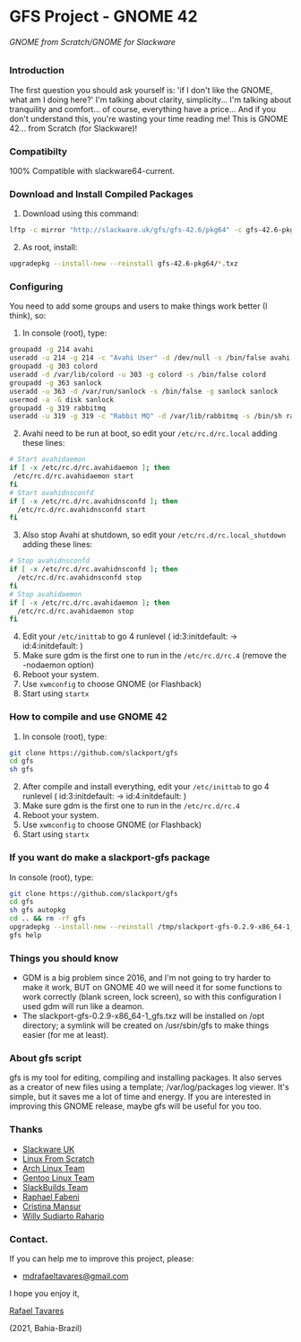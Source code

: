 # GFS Project - GNOME 42
###### GNOME from Scratch/GNOME for Slackware

### Introduction

 The first question you should ask yourself is: 'if I don't like the GNOME, what am I doing here?'
 I'm talking about clarity, simplicity... I'm talking about tranquility and comfort... of course, everything have a price...
 And if you don't understand this, you're wasting your time reading me!
 This is GNOME 42... from Scratch (for Slackware)!

### Compatibilty
 
100% Compatible with slackware64-current.

### Download and Install Compiled Packages
1. Download using this command:
```bash
lftp -c mirror "http://slackware.uk/gfs/gfs-42.6/pkg64" -c gfs-42.6-pkg64
```
2. As root, install:
```bash
upgradepkg --install-new --reinstall gfs-42.6-pkg64/*.txz
```

### Configuring
You need to add some groups and users to make things work better (I think), so:
1. In console (root), type:
```bash
groupadd -g 214 avahi
useradd -u 214 -g 214 -c "Avahi User" -d /dev/null -s /bin/false avahi
groupadd -g 303 colord
useradd -d /var/lib/colord -u 303 -g colord -s /bin/false colord
groupadd -g 363 sanlock
useradd -u 363 -d /var/run/sanlock -s /bin/false -g sanlock sanlock
usermod -a -G disk sanlock
groupadd -g 319 rabbitmq
useradd -u 319 -g 319 -c "Rabbit MQ" -d /var/lib/rabbitmq -s /bin/sh rabbitmq
```
2. Avahi need to be run at boot, so edit your `/etc/rc.d/rc.local` adding these lines:
```bash
# Start avahidaemon
if [ -x /etc/rc.d/rc.avahidaemon ]; then
 /etc/rc.d/rc.avahidaemon start
fi
# Start avahidnsconfd
if [ -x /etc/rc.d/rc.avahidnsconfd ]; then
  /etc/rc.d/rc.avahidnsconfd start
fi
```
3. Also stop Avahi at shutdown, so edit your `/etc/rc.d/rc.local_shutdown` adding these lines:
```bash
# Stop avahidnsconfd
if [ -x /etc/rc.d/rc.avahidnsconfd ]; then
  /etc/rc.d/rc.avahidnsconfd stop
fi
# Stop avahidaemon
if [ -x /etc/rc.d/rc.avahidaemon ]; then
  /etc/rc.d/rc.avahidaemon stop
fi
```
4. Edit your `/etc/inittab` to go 4 runlevel ( id:3:initdefault: -> id:4:initdefault: )
5. Make sure gdm is the first one to run in the `/etc/rc.d/rc.4` (remove the -nodaemon option)
6. Reboot your system.
7. Use `xwmconfig` to choose GNOME (or Flashback)
8. Start using `startx`

### How to compile and use GNOME 42
 1. In console (root), type:
```bash
git clone https://github.com/slackport/gfs
cd gfs
sh gfs
```
 2. After compile and install everything, edit your `/etc/inittab` to go 4 runlevel ( id:3:initdefault: -> id:4:initdefault: )
 3. Make sure gdm is the first one to run in the `/etc/rc.d/rc.4`
 4. Reboot your system.
 5. Use `xwmconfig` to choose GNOME (or Flashback)
 6. Start using `startx`

### If you want do make a slackport-gfs package
In console (root), type:
```bash
git clone https://github.com/slackport/gfs
cd gfs
sh gfs autopkg
cd .. && rm -rf gfs
upgradepkg --install-new --reinstall /tmp/slackport-gfs-0.2.9-x86_64-1_gfs.txz
gfs help
```

### Things you should know
- GDM is a big problem since 2016, and I'm not going to try harder to make it work, BUT
on GNOME 40 we will need it for some functions to work correctly (blank screen, lock screen), so
with this configuration I used gdm will run like a deamon.
- The slackport-gfs-0.2.9-x86_64-1_gfs.txz will be installed on /opt directory;
a symlink will be created on /usr/sbin/gfs to make things easier (for me at least).

### About gfs script
gfs is my tool for editing, compiling and installing packages. 
It also serves as a creator of new files using a template; /var/log/packages log viewer. 
It's simple, but it saves me a lot of time and energy. 
If you are interested in improving this GNOME release, maybe gfs will be useful for you too.

### Thanks
- [Slackware UK](http://slackware.uk/)
- [Linux From Scratch](http://www.linuxfromscratch.org/)
- [Arch Linux Team](https://www.archlinux.org/)
- [Gentoo Linux Team](https://www.gentoo.org/)
- [SlackBuilds Team](https://slackbuilds.org/)
- [Raphael Fabeni](https://github.com/raphaelfabeni)
- [Cristina Mansur](mailto:cristinatmansur@gmail.com)
- [Willy Sudiarto Raharjo](https://github.com/willysr)

### Contact.
 If you can help me to improve this project, please:
  - mdrafaeltavares@gmail.com

I hope you enjoy it,

[Rafael Tavares](https://instagram.com/rafaeltlacerda)

(2021, Bahia-Brazil)
